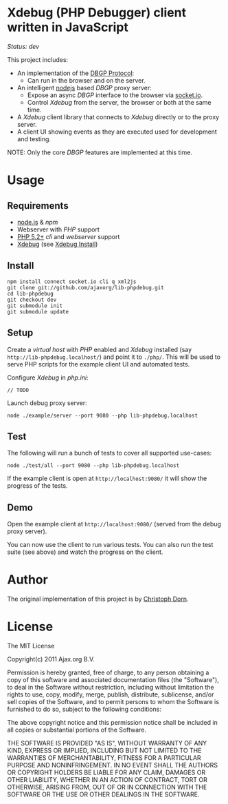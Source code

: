 Xdebug (PHP Debugger) client written in JavaScript
==================================================

*Status: dev*

This project includes:

  * An implementation of the [DBGP Protocol](http://www.xdebug.org/docs-dbgp.php):
    * Can run in the browser and on the server.
  * An intelligent [nodejs](http://nodejs.org/) based *DBGP* proxy server:
    * Expose an async *DBGP* interface to the browser via [socket.io](http://socket.io/).
    * Control *Xdebug* from the server, the browser or both at the same time.
  * A *Xdebug* client library that connects to *Xdebug* directly or to the proxy server.
  * A client UI showing events as they are executed used for development and testing.

NOTE: Only the core *DBGP* features are implemented at this time.


Usage
=====

Requirements
------------

  * [node.js](http://nodejs.org/) & *npm*
  * Webserver with *PHP* support
  * [PHP 5.2+](http://php.net/) *cli* and *webserver* support
  * [Xdebug](http://www.xdebug.org/) (see [Xdebug Install](http://www.xdebug.org/docs/install))

Install
-------

    npm install connect socket.io cli q xml2js
    git clone git://github.com/ajaxorg/lib-phpdebug.git
    cd lib-phpdebug
    git checkout dev
    git submodule init
    git submodule update

Setup
-----

Create a *virtual host* with *PHP* enabled and *Xdebug* installed (say `http://lib-phpdebug.localhost/`) and 
point it to `./php/`. This will be used to serve PHP scripts for the example client UI and automated tests.

Configure *Xdebug* in *php.ini*:

    // TODO

Launch debug proxy server:

    node ./example/server --port 9080 --php lib-phpdebug.localhost

Test
----

The following will run a bunch of tests to cover all supported use-cases:

    node ./test/all --port 9080 --php lib-phpdebug.localhost

If the example client is open at `http://localhost:9080/` it will show the progress of
the tests.

Demo
----

Open the example client at `http://localhost:9080/` (served from the debug proxy server).

You can now use the client to run various tests. You can also run the test suite (see above)
and watch the progress on the client.


Author
======

The original implementation of this project is by [Christoph Dorn](http://www.christophdorn.com/).


License
=======

The MIT License

Copyright(c) 2011 Ajax.org B.V. <info AT ajax DOT org>

Permission is hereby granted, free of charge, to any person obtaining a copy
of this software and associated documentation files (the "Software"), to deal
in the Software without restriction, including without limitation the rights
to use, copy, modify, merge, publish, distribute, sublicense, and/or sell
copies of the Software, and to permit persons to whom the Software is
furnished to do so, subject to the following conditions:

The above copyright notice and this permission notice shall be included in
all copies or substantial portions of the Software.

THE SOFTWARE IS PROVIDED "AS IS", WITHOUT WARRANTY OF ANY KIND, EXPRESS OR
IMPLIED, INCLUDING BUT NOT LIMITED TO THE WARRANTIES OF MERCHANTABILITY,
FITNESS FOR A PARTICULAR PURPOSE AND NONINFRINGEMENT. IN NO EVENT SHALL THE
AUTHORS OR COPYRIGHT HOLDERS BE LIABLE FOR ANY CLAIM, DAMAGES OR OTHER
LIABILITY, WHETHER IN AN ACTION OF CONTRACT, TORT OR OTHERWISE, ARISING FROM,
OUT OF OR IN CONNECTION WITH THE SOFTWARE OR THE USE OR OTHER DEALINGS IN
THE SOFTWARE.
